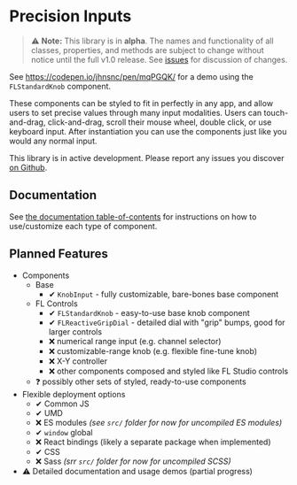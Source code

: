 # Precision Inputs

> ⚠️ **Note:** This library is in **alpha**. The names and functionality of all classes, properties, and methods are subject to change without notice until the full v1.0 release. See [issues](https://github.com/jhnsnc/precision-inputs/issues/) for discussion of changes.

See https://codepen.io/jhnsnc/pen/mqPGQK/ for a demo using the `FLStandardKnob` component.

These components can be styled to fit in perfectly in any app, and allow users to set precise values through many input modalities. Users can touch-and-drag, click-and-drag, scroll their mouse wheel, double click, or use keyboard input. After instantiation you can use the components just like you would any normal input.

This library is in active development. Please report any issues you discover [on Github](https://github.com/jhnsnc/precision-inputs/issues).

## Documentation

See [the documentation table-of-contents](https://github.com/jhnsnc/precision-inputs/tree/master/docs/) for instructions on how to use/customize each type of component.

## Planned Features

- Components
  - Base
    - ✔ `KnobInput` - fully customizable, bare-bones base component
  - FL Controls
    - ✔ `FLStandardKnob` - easy-to-use base knob component
    - ✔ `FLReactiveGripDial` - detailed dial with "grip" bumps, good for larger controls
    - ❌ numerical range input (e.g. channel selector)
    - ❌ customizable-range knob (e.g. flexible fine-tune knob)
    - ❌ X-Y controller
    - ❌ other components composed and styled like FL Studio controls
  - ❓ possibly other sets of styled, ready-to-use components
- Flexible deployment options
  - ✔ Common JS
  - ✔ UMD
  - ❌ ES modules *(see `src/` folder for now for uncompiled ES modules)*
  - ✔ `window` global
  - ❌ React bindings (likely a separate package when implemented)
  - ✔ CSS
  - ❌ Sass *(srr `src/` folder for now for uncompiled SCSS)*
- ⚠ Detailed documentation and usage demos (partial progress)
